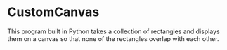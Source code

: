 # CustomCanvas
This program built in Python takes a collection of rectangles and displays them on a canvas so that none of the rectangles overlap with each other.

